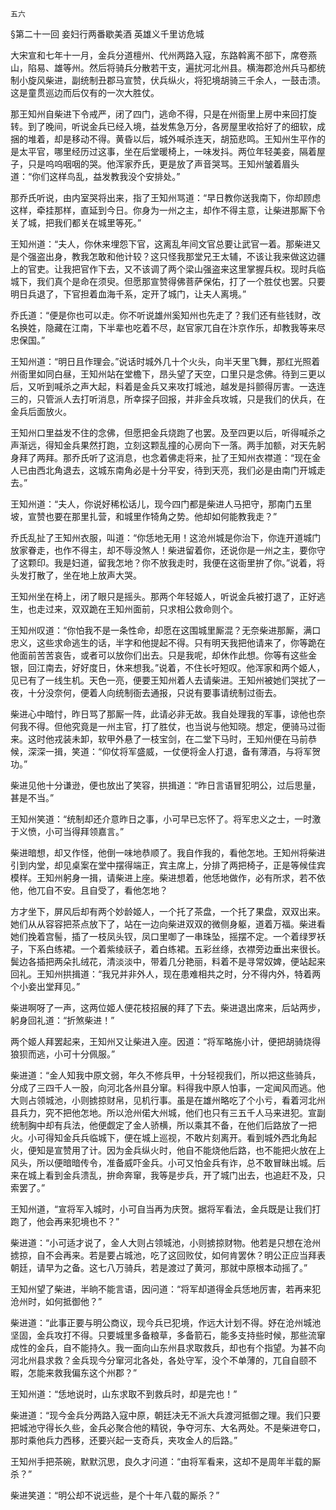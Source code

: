     五六 

   §第二十一回 妾妇行两番歇美酒 英雄义千里访危城

   大宋宣和七年十一月，金兵分道檀州、代州两路入寇，东路斡离不部下，席卷燕山，陷易、雄等州。然后将骑兵分散若干支，遍扰河北州县。横海郡沧州兵马都统制小旋风柴进，副统制丑郡马宣赞，伏兵纵火，将犯境胡骑三千余人，一鼓击溃。这是童贯巡边而后仅有的一次大胜仗。

   那王知州自柴进下令戒严，闭了四门，逃命不得，只是在州衙里上房中来回打旋转。到了晚间，听说金兵已经入境，益发焦急万分，各房屋里收拾好了的细软，成捆的堆着，却是移动不得。黄昏以后，城外喊杀连天，胡笳悲鸣。王知州生平作的是太平官，哪里经历过这事，坐在后堂暖椅上，一味发抖。两位年轻美妾，隔着屋子，只是呜呜咽咽的哭。他浑家乔氏，更是放了声音哭骂。王知州皱着眉头道：“你们这样鸟乱，益发教我没个安排处。”

   那乔氏听说，由内室哭将出来，指了王知州骂道：“早日教你送我南下，你却顾虑这样，牵挂那样，直延到今日。你身为一州之主，却作不得主意，让柴进那厮下令关了城，把我们都关在城里等死。”

   王知州道：“夫人，你休来埋怨下官，这离乱年间文官总要让武官一着。那柴进又是个强盗出身，教我怎敢和他计较？这只怪我那堂兄王太辅，不该让我来做这边疆上的官吏。让我把官作下去，又不该调了两个梁山强盗来这里掌握兵权。现时兵临城下，我们真个是命在须臾。但愿那宣赞得佛菩萨保佑，打了一个胜仗也罢。只要明日兵退了，下官担着血海千系，定开了城门，让夫人离境。”

   乔氏道：“便是你也可以走。你不听说雄州奚知州也先走了？我们还有些钱财，改名换姓，隐藏在江南，下半辈也吃着不尽，赵官家兀自在汴京作乐，却教我等来尽忠保国。”

   王知州道：“明日且作理会。”说话时城外几十个火头，向半天里飞舞，那红光照着州衙里如同白昼，王知州站在堂檐下，昂头望了天空，口里只是念佛。待到三更以后，又听到喊杀之声大起，料着是金兵又来攻打城池，越发是抖颤得厉害。一迭连三的，只管派人去打听消息，所幸探子回报，并非金兵攻城，只是我们的伏兵，在金兵后面放火。

   王知州口里益发不住的念佛，但愿把金兵烧跑了也罢。及至四更以后，听得喊杀之声渐远，得知金兵果然打跑，立刻这颗乱撞的心房向下一落。两手加额，对天先躬身拜了两拜。那乔氏听了这消息，也念着佛走将来，扯了王知州衣襟道：“现在金人已由西北角退去，这城东南角必是十分平安，待到天亮，我们必是由南门开城走去。”

   王知州道：“夫人，你说好稀松话儿，现今四门都是柴进人马把守，那南门五里坡，宣赞也要在那里扎营，和城里作犄角之势。他却如何能教我走？”

   乔氏乱扯了王知州衣服，叫道：“你恁地无用！这沧州城是你治下，你连开道城门放家眷走，也作不得主，却不辱没煞人！柴进留着你，还说你是一州之主，要你守了这颗印。我是妇道，留我怎地？你不放我走时，我便在这衙里拚了你。”说着，将头发打散了，坐在地上放声大哭。

   王知州坐在椅上，闭了眼只是摇头。那两个年轻姬人，听说金兵被打退了，正好逃生，也走过来，双双跪在王知州面前，只求相公救命则个。

   王知州叹道：“你怕我不是一条性命，却愿在这围城里厮混？无奈柴进那厮，满口忠义，这些求命逃生的话，半字和他提起不得。只有明天我把他请来了，你等跪在他面前苦苦哀告，或者可以放你们出去。只是我呢，却休作此想。你等有这些金银，回江南去，好好度日，休来想我。”说着，不住长吁短叹。他浑家和两个姬人，见已有了一线生机。天色一亮，便要王知州着人去请柴进。王知州被她们哭扰了一夜，十分没奈何，便着人向统制衙去通报，只说有要事请统制过衙去。

   柴进心中暗忖，昨日骂了那厮一阵，此请必非无故。我自处理我的军事，谅他也奈何我不得。但他究竟是一州主官，打了胜仗，也当说与他知晓。想定，便骑马过衙来。这时他戎装未卸，软甲外悬了一枝宝剑，在二堂下马时，王知州便在马前恭候，深深一揖，笑道：“仰仗将军盛威，一仗便将金人打退，备有薄酒，与将军贺功。”

   柴进见他十分谦逊，便也放出了笑容，拱揖道：“昨日言语冒犯明公，过后思量，甚是不当。”

   王知州笑道：“统制却还介意昨日之事，小可早已忘怀了。将军忠义之士，一时激于义愤，小可当得拜领嘉言。”

   柴进暗想，却又作怪，他倒一味地恭顺了。我自作我的，看他怎地。王知州将柴进引到内堂，却见桌案在堂中摆得端正，宾主席上，分排了两把椅子，正是等候佳宾模样。王知州躬身一揖，请柴进上座。柴进想着，他恁地做作，必有所求，若不依他，他兀自不安。且自受了，看他怎地？

   方才坐下，屏风后却有两个妙龄姬人，一个托了茶盘，一个托了果盘，双双出来。她们从从容容把茶点放下了，站在一边向柴进双双的微侧身躯，道着万福。柴进看她们挽着宫髻，插了一枝凤头钗，凤口里啣了一串珠坠，摇摆不定。一个着绿罗袄子，下系白练裙。一个着紫绫祆子，着白练裙。五彩丝绦，衣襟旁边垂出来很长。鬓边各插把两朵扎绒花，清淡淡中，带着几分艳丽，料着不是寻常奴婢，便站起来回礼。王知州拱揖道：“我兄并非外人，现在患难相共之时，分不得内外，特着两个小妾出堂拜见。”

   柴进啊呀了一声，这两位姬人便花枝招展的拜了下去。柴进退出席来，后站两步，躬身回礼道：“折煞柴进！”

   两个姬人拜罢起来，王知州又让柴进入座。因道：“将军略施小计，便把胡骑烧得狼狈而逃，小可十分佩服。”

   柴进道：“金人知我中原文弱，年久不修兵甲，十分轻视我们，所以把这些骑兵，分成了三四千人一股，向河北各州县分窜。料得我中原人怕事，一定闻风而逃。他大则占领城池，小则掳掠财帛，见机行事。虽是在雄州略吃了个小亏，看着河北州县兵力，究不把他怎地。所以沧州偌大州城，他们也只有三五千人马来进犯。宣副统制胸中却有兵法，他便觑定了金人骄横，所以乘其不备，在他们后路放了一把火。小可得知金兵兵临城下，便在城上巡视，不敢片刻离开。看到城外西北角起火，便知是宣赞用了计。因为金兵纵火时，他自不能烧他后路，也不能把火放在上风头，所以便暗暗传令，准备威吓金兵。小可又怕金兵有诈，总不敢冒昧出城。后来在城上看到金兵溃乱，拚命奔窜，我等是步兵，开了城门出去，也追赶不及，只索罢了。”

   王知州道，“宣将军入城时，小可自当再为庆贺。据将军看法，金兵既是让我们打跑了，他会再来犯境也不？”

   柴进道：“小可适才说了，金人大则占领城池，小则掳掠财物。他若是只想在沧州掳掠，自不会再来。若是要占城池，吃了这回败仗，如何肯罢休？明公正应当拜表朝廷，请早为之备。这七八万骑兵，若是渡过了黄河，那就中原根本动摇了。”

   王知州望了柴进，半晌不能言语，因问道：“将军却道得金兵恁地厉害，若再来犯沧州时，如何抵御他？”

   柴进道：“此事正要与明公商议，现今兵已犯境，作远大计划不得。妤在沧州城池坚固，金兵攻打不得。只要城里多备粮草，多备箭石，能多支持些时候，那些流窜成性的金兵，自不能持久。我一面向山东州县求取救兵，却也有个指望。为甚不向河北州县求救？金兵现今分窜河北各处，各处守军，没个不单薄的，兀自自颐不暇，怎能来救我偏东这个州郡？”

   王知州道：“恁地说时，山东求取不到救兵时，却是完也！”

   柴进道：“现今金兵分两路入寇中原，朝廷决无不派大兵渡河抵御之理。我们只要把城池守得长久些，金兵必聚合他的精锐，争夺河东、大名两处。不是柴进夸口，那时乘他兵力西移，还要兴起一支奇兵，夹攻金人的后路。”

   王知州手把茶碗，默默沉思，良久才问道：“由将军看来，这却不是周年半载的厮杀？”

   柴进笑道：“明公却不说远些，是个十年八载的厮杀？”

